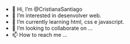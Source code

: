- 👋 Hi, I’m @CristianaSantiago
- 👀 I’m interested in  desenvolver web.
- 🌱 I’m currently learning  html, css e javascript.
- 💞️ I’m looking to collaborate on ...
- 📫 How to reach me ...

<!---
CristianaSantiago/CristianaSantiago is a ✨ special ✨ repository because its `README.md` (this file) appears on your GitHub profile.
You can click the Preview link to take a look at your changes.
--->
